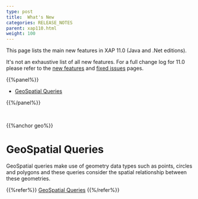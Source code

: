 ```yaml
---
type: post
title:  What's New
categories: RELEASE_NOTES
parent: xap110.html
weight: 100
---
```


This page lists the main new features in XAP 11.0 (Java and .Net editions).


It's not an exhaustive list of all new features. For a full change log for 11.0 please refer to the [new features](./110new-features.html) and [fixed issues](./110fixed-issues.html) pages.

{{%panel%}}

- [GeoSpatial Queries](#geo)

{{%/panel%}}

<br>


{{%anchor geo%}}

# GeoSpatial Queries

GeoSpatial queries make use of geometry data types such as points, circles and polygons and these queries consider the spatial relationship between these geometries.

{{%refer%}}
[GeoSpatial Queries](/xap110/geospatial.html)
{{%/refer%}}
